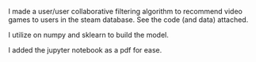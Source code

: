 I made a user/user collaborative filtering algorithm to recommend video games to users in the steam database. See the code (and data) attached.

I utilize on numpy and sklearn to build the model.

I added the jupyter notebook as a pdf for ease.
